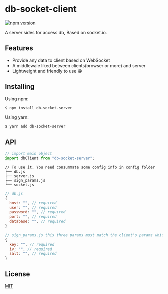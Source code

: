 # db-socket-client

[![npm version](https://img.shields.io/npm/v/db-socket-server.svg?style=flat-square)](https://www.npmjs.org/package/db-socket-client)

A server sides for access db, Based on socket.io.

## Features

- Provide any data to client based on WebSocket
- A middlewale liked between clients(browser or more) and server
- Lightweight and friendly to use 😁

## Installing

Using npm:

```bash
$ npm install db-socket-server
```

Using yarn:

```bash
$ yarn add db-socket-server
```

## API

```js
// import main object
import dbClient from "db-socket-server";
```

```
// To use it, You need consummate some config info in config folder
├── db.js
├── server.js
├── sign_params.js
└── socket.js
```

```js
// db.js
{
  host: "", // required
  user: "", // required
  password: "", // required
  port: "", // required
  database: "", // required
}
```

```js
// sign_params.js this three params must match the client's params which used for login
{
  key: "", // required
  iv: "", // required
  salt: "", // required
}
```

## License

[MIT](LICENSE)
